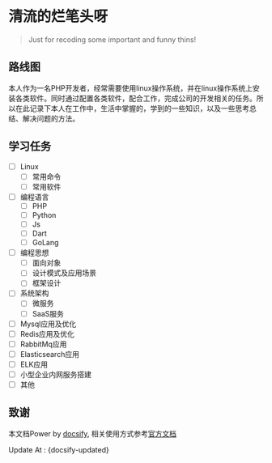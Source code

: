 # 清流的烂笔头呀

> Just for recoding some important and funny thins!

## 路线图

本人作为一名PHP开发者，经常需要使用linux操作系统，并在linux操作系统上安装各类软件。同时通过配置各类软件，配合工作，完成公司的开发相关的任务。所以在此记录下本人在工作中，生活中掌握的，学到的一些知识，以及一些思考总结、解决问题的方法。

## 学习任务

- [ ] Linux
  - [ ] 常用命令
  - [ ] 常用软件
- [ ] 编程语言
  - [ ] PHP
  - [ ] Python
  - [ ] Js
  - [ ] Dart
  - [ ] GoLang
- [ ] 编程思想
  - [ ] 面向对象
  - [ ] 设计模式及应用场景
  - [ ] 框架设计
- [ ] 系统架构
  - [ ] 微服务
  - [ ] SaaS服务
- [ ] Mysql应用及优化
- [ ] Redis应用及优化
- [ ] RabbitMq应用
- [ ] Elasticsearch应用
- [ ] ELK应用
- [ ] 小型企业内网服务搭建
- [ ] 其他

## 致谢

 本文档Power by [docsify](https://docsify.js.org/), 相关使用方式参考[官方文档](https://docsify.js.org/#/quickstart)

Update At : {docsify-updated}